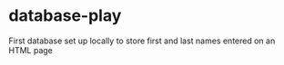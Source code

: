 # database-play
First database set up locally to store first and last names entered on an HTML page
